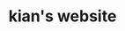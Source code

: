 ---
title: "kian's website"
draft: false
cover:
image: "<https://i.ibb.co/K0HVPBd/paper-mod-profilemode.png>"
---